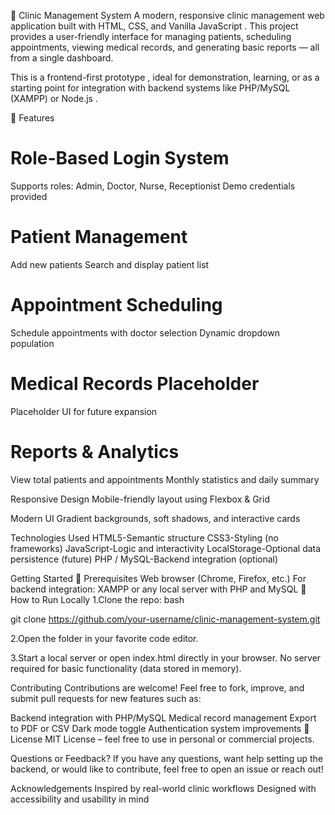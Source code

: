🏥 Clinic Management System
A modern, responsive clinic management web application built with HTML, CSS, and Vanilla JavaScript . This project provides a user-friendly interface for managing patients, scheduling appointments, viewing medical records, and generating basic reports — all from a single dashboard.

This is a frontend-first prototype , ideal for demonstration, learning, or as a starting point for integration with backend systems like PHP/MySQL (XAMPP) or Node.js .

🧩 Features
# Role-Based Login System
Supports roles: Admin, Doctor, Nurse, Receptionist
Demo credentials provided
# Patient Management
Add new patients
Search and display patient list
# Appointment Scheduling
Schedule appointments with doctor selection
Dynamic dropdown population
# Medical Records Placeholder
Placeholder UI for future expansion
# Reports & Analytics
View total patients and appointments
Monthly statistics and daily summary

Responsive Design
Mobile-friendly layout using Flexbox & Grid

Modern UI
Gradient backgrounds, soft shadows, and interactive cards

Technologies Used
HTML5-Semantic structure
CSS3-Styling (no frameworks)
JavaScript-Logic and interactivity
LocalStorage-Optional data persistence (future)
PHP / MySQL-Backend integration (optional)

Getting Started
🔹 Prerequisites
Web browser (Chrome, Firefox, etc.)
For backend integration: XAMPP or any local server with PHP and MySQL
🔹 How to Run Locally
1.Clone the repo:
bash

git clone https://github.com/your-username/clinic-management-system.git 

2.Open the folder in your favorite code editor.

3.Start a local server or open index.html directly in your browser.
No server required for basic functionality (data stored in memory). 

Contributing
Contributions are welcome! Feel free to fork, improve, and submit pull requests for new features such as:

Backend integration with PHP/MySQL
Medical record management
Export to PDF or CSV
Dark mode toggle
Authentication system improvements
📄 License
MIT License – feel free to use in personal or commercial projects.

Questions or Feedback?
If you have any questions, want help setting up the backend, or would like to contribute, feel free to open an issue or reach out!

Acknowledgements
Inspired by real-world clinic workflows
Designed with accessibility and usability in mind
